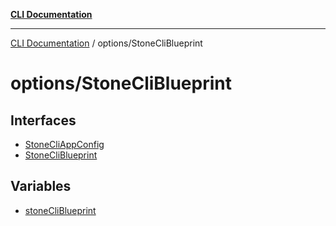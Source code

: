 [**CLI Documentation**](../../README.md)

***

[CLI Documentation](../../README.md) / options/StoneCliBlueprint

# options/StoneCliBlueprint

## Interfaces

- [StoneCliAppConfig](interfaces/StoneCliAppConfig.md)
- [StoneCliBlueprint](interfaces/StoneCliBlueprint.md)

## Variables

- [stoneCliBlueprint](variables/stoneCliBlueprint.md)
